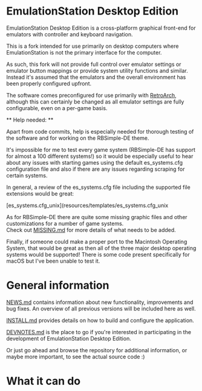 EmulationStation Desktop Edition
================================

EmulationStation Desktop Edition is a cross-platform graphical front-end for emulators with controller and keyboard navigation.

This is a fork intended for use primarily on desktop computers where EmulationStation is not the primary interface for the computer.

As such, this fork will not provide full control over emulator settings or emulator button mappings or provide system utility functions and similar. Instead it's assumed that the emulators and the overall environment has been properly configured upfront.

The software comes preconfigured for use primarily with [RetroArch](https://www.retroarch.com), although this can certainly be changed as all emulator settings are fully configurable, even on a per-game basis.

** Help needed: **

Apart from code commits, help is especially needed for thorough testing of the software and for working on the RBSimple-DE theme.

It's impossible for me to test every game system (RBSimple-DE has support for almost a 100 different systems!) so it would be especially useful to hear about any issues with starting games using the default es_systems.cfg configuration file and also if there are any issues regarding scraping for certain systems.

In general, a review of the es_systems.cfg file including the supported file extensions would be great:

[es_systems.cfg_unix](resources/templates/es_systems.cfg_unix

As for RBSimple-DE there are quite some missing graphic files and other customizations for a number of game systems. \
Check out [MISSING.md](themes/rbsimple-DE/MISSING.md) for more details of what needs to be added.

Finally, if someone could make a proper port to the Macintosh Operating System, that would be great as then all of the three major desktop operating systems would be supported! There is some code present specifically for macOS but I've been unable to test it.


General information
===================

[NEWS.md](NEWS.md) contains information about new functionality, improvements and bug fixes. An overview of all previous versions will be included here as well.

[INSTALL.md](INSTALL.md) provides details on how to build and configure the application.

[DEVNOTES.md](DEVNOTES.md) is the place to go if you're interested in participating in the development of EmulationStation Desktop Edition.

Or just go ahead and browse the repository for additional information, or maybe more important, to see the actual source code :)


What it can do
==============

